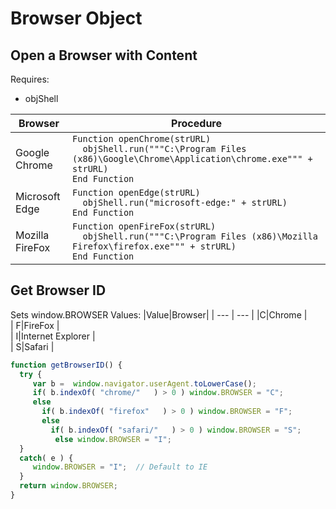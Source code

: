 # Browser Object

## Open a Browser with Content
Requires:
- objShell

| Browser | Procedure |  
| ---- | ---- |  
| Google Chrome | ```Function openChrome(strURL)``` <br> ```  objShell.run("""C:\Program Files (x86)\Google\Chrome\Application\chrome.exe""" + strURL)``` <br> ```End Function ``` | 
| Microsoft Edge | ```Function openEdge(strURL)``` <br> ```  objShell.run("microsoft-edge:" + strURL)``` <br> ```End Function``` | 
| Mozilla FireFox | ```Function openFireFox(strURL)``` <br> ```  objShell.run("""C:\Program Files (x86)\Mozilla Firefox\firefox.exe""" + strURL)``` <br> ```End Function  ```  |  

## Get Browser ID
Sets window.BROWSER
Values:
|Value|Browser|
| --- | --- | 
|C|Chrome |   
| F|FireFox |   
| I|Internet Explorer |   
| S|Safari |   

```javascript
function getBrowserID() {
  try {
     var b =  window.navigator.userAgent.toLowerCase();
     if( b.indexOf( "chrome/"   ) > 0 ) window.BROWSER = "C";
     else
       if( b.indexOf( "firefox"   ) > 0 ) window.BROWSER = "F";
       else
         if( b.indexOf( "safari/"   ) > 0 ) window.BROWSER = "S";
          else window.BROWSER = "I";
  }
  catch( e ) {
     window.BROWSER = "I";  // Default to IE
  }
  return window.BROWSER;
}
```

